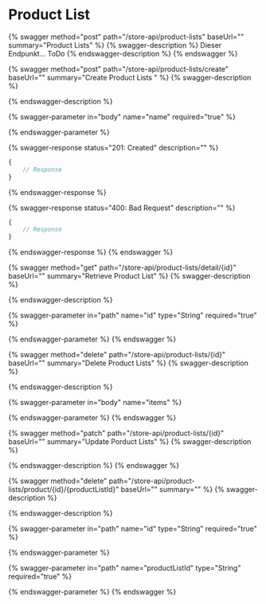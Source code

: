 # Product List

{% swagger method="post" path="/store-api/product-lists" baseUrl="" summary="Product Lists" %}
{% swagger-description %}
Dieser Endpunkt... ToDo
{% endswagger-description %}
{% endswagger %}

{% swagger method="post" path="/store-api/product-lists/create" baseUrl="" summary="Create Product Lists " %}
{% swagger-description %}

{% endswagger-description %}

{% swagger-parameter in="body" name="name" required="true" %}

{% endswagger-parameter %}

{% swagger-response status="201: Created" description="" %}
```javascript
{
    // Response
}
```
{% endswagger-response %}

{% swagger-response status="400: Bad Request" description="" %}
```javascript
{
    // Response
}
```
{% endswagger-response %}
{% endswagger %}

{% swagger method="get" path="/store-api/product-lists/detail/{id}" baseUrl="" summary="Retrieve Product List" %}
{% swagger-description %}

{% endswagger-description %}

{% swagger-parameter in="path" name="id" type="String" required="true" %}

{% endswagger-parameter %}
{% endswagger %}

{% swagger method="delete" path="/store-api/product-lists/{id}" baseUrl="" summary="Delete Product Lists" %}
{% swagger-description %}

{% endswagger-description %}

{% swagger-parameter in="body" name="items" %}

{% endswagger-parameter %}
{% endswagger %}

{% swagger method="patch" path="/store-api/product-lists/{id}" baseUrl="" summary="Update Porduct Lists" %}
{% swagger-description %}

{% endswagger-description %}
{% endswagger %}

{% swagger method="delete" path="/store-api/product-lists/product/{id}/{productListId}" baseUrl="" summary="" %}
{% swagger-description %}

{% endswagger-description %}

{% swagger-parameter in="path" name="id" type="String" required="true" %}

{% endswagger-parameter %}

{% swagger-parameter in="path" name="productListId" type="String" required="true" %}

{% endswagger-parameter %}
{% endswagger %}
